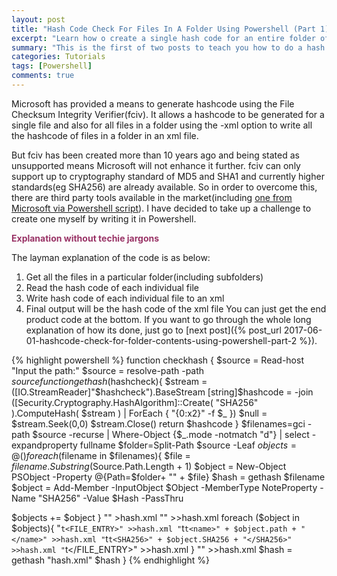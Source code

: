 ```yaml
---
layout: post
title: "Hash Code Check For Files In A Folder Using Powershell (Part 1): Introduction"
excerpt: "Learn how o create a single hash code for an entire folder of files and folder"
summary: "This is the first of two posts to teach you how to do a hash code check on an entire folder's content using powershell"
categories: Tutorials
tags: [Powershell]
comments: true
---
```


Microsoft has provided a means to generate hashcode using the File Checksum Integrity Verifier(fciv). It allows a hashcode to be generated for a single file and also for all files in a folder using the -xml option to write all the hashcode of files in a folder in an xml file.

But fciv has been created more than 10 years ago and being stated as unsupported means Microsoft will not enhance it further. fciv can only support up to cryptography standard of MD5 and SHA1 and currently higher standards(eg SHA256) are already available. So in order to overcome this, there are third party tools available in the market(including [one from Microsoft via Powershell script](https://gallery.technet.microsoft.com/PowerShell-File-Checksum-e57dcd67)). I have decided to take up a challenge to create one myself by writing it in Powershell.

<span style="color:#993366">**Explanation without techie jargons**</span>

The layman explanation of the code is as below:
<a name = "allcode"></a>
1. Get all the files in a particular folder(including subfolders)
2. Read the hash code of each individual file
3. Write hash code of each individual file to an xml
4. Final output will be the hash code of the xml file
You can just get the end product code at the bottom. If you want to go through the whole long explanation of how its done, just go to [next post]({% post_url 2017-06-01-hashcode-check-for-folder-contents-using-powershell-part-2 %}).


{% highlight powershell %}
function checkhash {
$source = Read-host "Input the path:"
$source = resolve-path -path $source
function gethash ($hashcheck){
$stream = ([IO.StreamReader]"$hashcheck").BaseStream
[string]$hashcode = -join ([Security.Cryptography.HashAlgorithm]::Create( "SHA256" ).ComputeHash( $stream ) | ForEach { "{0:x2}" -f $_ })
$null = $stream.Seek(0,0)
$stream.Close()
return $hashcode
}
$filenames=gci -path $source -recurse  | Where-Object {$_.mode -notmatch "d"} | select -expandproperty fullname
$folder=Split-Path $source -Leaf
$objects=@()
foreach ($filename in $filenames){
$file = $filename.Substring($Source.Path.Length + 1)
$object = New-Object PSObject -Property @{Path=$folder+ "\" + $file}
$hash = gethash $filename
$object = Add-Member -InputObject $Object -MemberType NoteProperty -Name "SHA256" -Value $Hash -PassThru
 
$objects += $object
}
"<?xml version=""1.0"" encoding=""utf-8""?>" >hash.xml
"<FILEHASH>" >>hash.xml
foreach ($object in $objects){
"`t<FILE_ENTRY>" >>hash.xml
"`t`t<name>" + $object.path + "</name>" >>hash.xml
"`t`t<SHA256>" + $object.SHA256 + "</SHA256>" >>hash.xml
"`t</FILE_ENTRY>" >>hash.xml
}
"</FILEHASH>" >>hash.xml
$hash = gethash "hash.xml" 
$hash
}
{% endhighlight %}